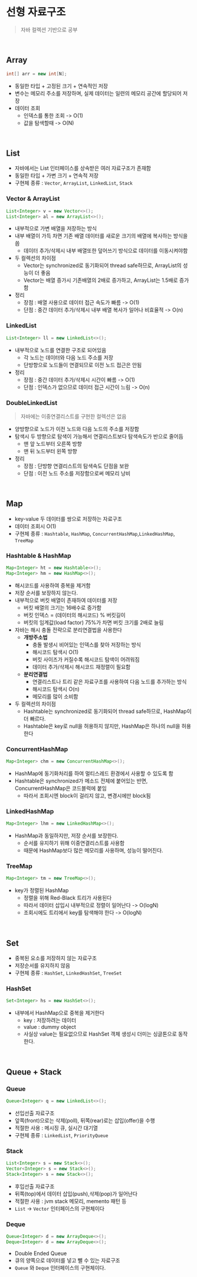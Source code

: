 # 선형 자료구조
> 자바 컬렉션 기반으로 공부

<br>

## Array

```java
int[] arr = new int[N];
```

- 동일한 타입 + 고정된 크기 + 연속적인 저장
- 변수는 메모리 주소를 저장하며, 실제 데이터는 일련의 메모리 공간에 할당되어 저장
- 데이터 조회
    - 인덱스를 통한 조회 -> O(1)
    - 값을 탐색할때 -> O(N)

<br>

## List

- 자바에서는 List 인터페이스를 상속받은 여러 자료구조가 존재함
- 동일한 타입 + 가변 크기 + 연속적 저장
- 구현체 종류 : `Vector`, `ArrayList`, `LinkedList`, `Stack`

### Vector & ArrayList

```java
List<Integer> v = new Vector<>();
List<Integer> al = new ArrayList<>();
```

- 내부적으로 가변 배열을 저장하는 방식
- 내부 배열이 가득 차면 기존 배열 데이터를 새로운 크기의 배열에 복사하는 방식을 씀
    - 데이터 추가/삭제시 내부 배열또한 덮어쓰기 방식으로 데이터를 이동시켜야함
- 두 컬렉션의 차이점
    - Vector는 synchronized로 동기화되어 thread safe하므로, ArrayList의 성능이 더 좋음
    - Vector는 배열 증가시 기존배열의 2배로 증가하고, ArrayList는 1.5배로 증가함
- 정리
    - 장점 : 배열 사용으로 데이터 접근 속도가 빠름 -> O(1)
    - 단점 : 중간 데이터 추가/삭제시 내부 배열 복사가 일어나 비효율적 -> O(n)

### LinkedList

```java
List<Integer> ll = new LinkedList<>();
```

- 내부적으로 노드를 연결한 구조로 되어있음
    - 각 노드는 데이터와 다음 노드 주소를 저장
    - 단방향으로 노드들이 연결되므로 이전 노드 접근은 안됨
- 정리
    - 장점 : 중간 데이터 추가/삭제시 시간이 빠름 -> O(1)
    - 단점 : 인덱스가 없으므로 데이터 접근 시간이 느림 -> O(n)

### DoubleLinkedList
> 자바에는 이중연결리스트를 구현한 컬렉션은 없음

- 양방향으로 노드가 이전 노드와 다음 노드의 주소를 저장함
- 탐색시 두 방향으로 탐색이 가능해서 연결리스트보다 탐색속도가 반으로 줄어듬
    - 맨 앞 노드부터 오른쪽 방향
    - 맨 뒤 노드부터 왼쪽 방향
- 정리
    - 장점 : 단방향 연결리스트의 탐색속도 단점을 보완
    - 단점 : 이전 노드 주소를 저장함으로써 메모리 낭비

<br>

## Map

- key-value 두 데이터를 쌍으로 저장하는 자료구조
- 데이터 조회시 O(1)
- 구현체 종류 : `Hashtable`, `HashMap`, `ConcurrentHashMap`,`LinkedHashMap`, `TreeMap`

### Hashtable & HashMap

```java
Map<Integer> ht = new Hashtable<>();
Map<Integer> hm = new HashMap<>();
```

- 해시코드를 사용하여 중복을 제거함
- 저장 순서를 보장하지 않는다.
- 내부적으로 버킷 배열이 존재하여 데이터를 저장
    - 버킷 배열의 크기는 16배수로 증가함
    - 버킷 인덱스 = (데이터의 해시코드) % 버킷길이
    - 버킷의 임계값(load factor) 75%가 차면 버킷 크기를 2배로 늘림
- 자바는 해시 충돌 전략으로 분리연결법을 사용한다
    - **개방주소법**
        - 충돌 발생시 비어있는 인덱스를 찾아 저장하는 방식
        - 해시코드 탐색시 O(1)
        - 버킷 사이즈가 커질수록 해시코드 탐색이 어려워짐
        - 데이터 추가/삭제시 해시코드 재정렬이 필요함
    - **분리연결법**
        - 연결리스트나 트리 같은 자료구조를 사용하여 다음 노드를 추가하는 방식
        - 해시코드 탐색시 O(n)
        - 메모리를 많이 소비함
- 두 컬렉션의 차이점
    - Hashtable는 synchronized로 동기화되어 thread safe하므로, HashMap이 더 빠르다.
    - Hashtable은 key로 null을 허용하지 않지만, HashMap은 하나의 null을 허용한다

### ConcurrentHashMap

```java
Map<Integer> chm = new ConcurrentHashMap<>();
```

- HashMap에 동기화처리를 하여 멀티스레드 환경에서 사용할 수 있도록 함
- Hashtable은 synchronized가 메소드 전체에 붙어있는 반면, ConcurrentHashMap은 코드블럭에 붙임
    - 따라서 조회시엔 block이 걸리지 않고, 변경시에만 block됨

### LinkedHashMap

```java
Map<Integer> lhm = new LinkedHashMap<>();
```

- HashMap과 동일하지만, 저장 순서를 보장한다.
    - 순서를 유지하기 위해 이중연결리스트를 사용함
    - 때문에 HashMap보다 많은 메모리를 사용하며, 성능이 떨어진다.

### TreeMap

```java
Map<Integer> tm = new TreeMap<>();
```

- key가 정렬된 HashMap
    - 정렬을 위해 Red-Black 트리가 사용된다
    - 따라서 데이터 삽입시 내부적으로 정렬이 일어난다 -> O(logN)
    - 조회시에도 트리에서 key를 탐색해야 한다 -> O(logN) 

<br>

## Set

- 중복된 요소를 저장하지 않는 자료구조
- 저장순서를 유지하지 않음
- 구현체 종류 : `HashSet`, `LinkedHashSet`, `TreeSet`

### HashSet

```java
Set<Integer> hs = new HashSet<>();
```

- 내부에서 HashMap으로 중복을 제거한다
    - key : 저장하려는 데이터
    - value : dummy object
    - 사실상 value는 필요없으므로 HashSet 객체 생성시 더미는 싱글톤으로 동작한다.

<br>

## Queue + Stack

### Queue

```java
Queue<Integer> q = new LinkedList<>();
```

- 선입선출 자료구조
- 앞쪽(front)으로는 삭제(poll), 뒤쪽(rear)로는 삽입(offer)을 수행
- 적절한 사용 : 메시징 큐, 실시간 대기열
- 구현체 종류 : `LinkedList`, `PriorityQueue`

### Stack

```java
List<Integer> s = new Stack<>(); 
Vector<Integer> s = new Stack<>(); 
Stack<Integer> s = new Stack<>(); 
```

- 후입선출 자료구조
- 뒤쪽(top)에서 데이터 삽입(push),삭제(pop)가 일어난다
- 적절한 사용 : jvm stack 메모리, memento 패턴 등
- `List` -> `Vector` 인터페이스의 구현체이다

### Deque

```java
Queue<Integer> d = new ArrayDeque<>(); 
Deque<Integer> d = new ArrayDeque<>(); 
```

- Double Ended Queue
- 큐의 양쪽으로 데이터를 넣고 뺄 수 있는 자료구조
- `Queue` 와 `Deque` 인터페이스의 구현체이다.


<br>

